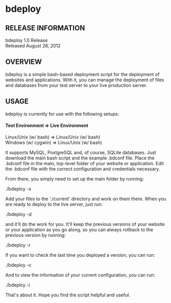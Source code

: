 bdeploy
=======

RELEASE INFORMATION
-------------------
bdeploy 1.0 Release  
Released August 28, 2012

OVERVIEW
--------
bdeploy is a simple bash-based deployment script for the deployment of
websites and applications. With it, you can manage the deployment of files
and databases from your test server to your live production server.

USAGE
-----
bdeploy is currently for use with the following setups:

#### Test Environment => Live Environment ####
Linux/Unix (w/ bash) => Linux/Unix (w/ bash)  
Windows (w/ cygwin) => Linux/Unix (w/ bash)

It supports MySQL, PostgreSQL and, of course, SQLite databases. Just download
the main bash script and the example .bdconf file. Place the .bdconf file in
the main, top-level folder of your website or application. Edit the .bdconf
file with the correct configuration and credentials necessary.

From there, you simply need to set up the main folder by running:

./bdeploy -s

Add your files to the './current' directory and work on them there. When you are
ready to deploy to the live server, just run:

./bdeploy -d

and it'll do the work for you. It'll keep the previous versions of your website
or your application as you go along, so you can always rollback to the previous
version by running:

./bdeploy -r

If you want to check the last time you deployed a version, you can run:

./bdeploy -c

And to view the information of your current configuration, you can run:

./bdeploy -i

That's about it. Hope you find the script helpful and useful.
